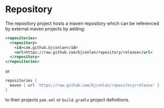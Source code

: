 # Repository

The repository project hosts a maven repository which can be referenced by
external maven projects by adding:

```xml
<repositories>
  <repository>
    <id>com.github.bjconlan</id>
    <url>https://raw.github.com/bjconlan/repository/release</url>
  </repository>
</repositories>
```

or

```groovy
repositories {
  maven { url 'https://raw.github.com/bjconlan/repository/release' }
}
```

to their projects `pom.xml` or `build.gradle` project definitions.
